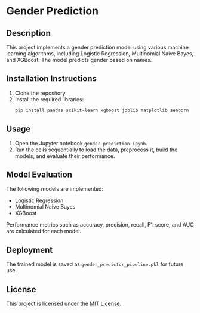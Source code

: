 # Gender Prediction

## Description
This project implements a gender prediction model using various machine learning algorithms, including Logistic Regression, Multinomial Naive Bayes, and XGBoost. The model predicts gender based on names.

## Installation Instructions
1. Clone the repository.
2. Install the required libraries:
   ```bash
   pip install pandas scikit-learn xgboost joblib matplotlib seaborn
   ```

## Usage
1. Open the Jupyter notebook `gender prediction.ipynb`.
2. Run the cells sequentially to load the data, preprocess it, build the models, and evaluate their performance.

## Model Evaluation
The following models are implemented:
- Logistic Regression
- Multinomial Naive Bayes
- XGBoost

Performance metrics such as accuracy, precision, recall, F1-score, and AUC are calculated for each model.



## Deployment
The trained model is saved as `gender_predictor_pipeline.pkl` for future use.

## License
This project is licensed under the [MIT License](LICENSE).
